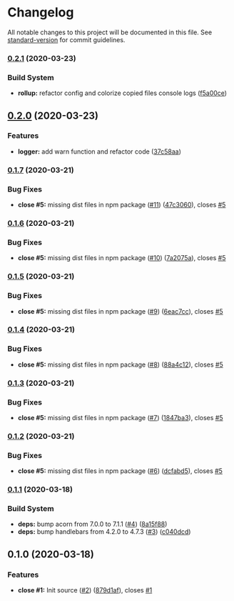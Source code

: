 # Changelog

All notable changes to this project will be documented in this file. See [standard-version](https://github.com/conventional-changelog/standard-version) for commit guidelines.

### [0.2.1](https://github.com/boringcodes/utils/compare/v0.2.0...v0.2.1) (2020-03-23)


### Build System

* **rollup:** refactor config and colorize copied files console logs ([f5a00ce](https://github.com/boringcodes/utils/commit/f5a00ce))



## [0.2.0](https://github.com/boringcodes/utils/compare/v0.1.7...v0.2.0) (2020-03-23)


### Features

* **logger:** add warn function and refactor code ([37c58aa](https://github.com/boringcodes/utils/commit/37c58aa))



### [0.1.7](https://github.com/boringcodes/utils/compare/v0.1.6...v0.1.7) (2020-03-21)


### Bug Fixes

* **close #5:** missing dist files in npm package ([#11](https://github.com/boringcodes/utils/issues/11)) ([47c3060](https://github.com/boringcodes/utils/commit/47c3060)), closes [#5](https://github.com/boringcodes/utils/issues/5)



### [0.1.6](https://github.com/boringcodes/utils/compare/v0.1.5...v0.1.6) (2020-03-21)


### Bug Fixes

* **close #5:** missing dist files in npm package ([#10](https://github.com/boringcodes/utils/issues/10)) ([7a2075a](https://github.com/boringcodes/utils/commit/7a2075a)), closes [#5](https://github.com/boringcodes/utils/issues/5)



### [0.1.5](https://github.com/boringcodes/utils/compare/v0.1.4...v0.1.5) (2020-03-21)


### Bug Fixes

* **close #5:** missing dist files in npm package ([#9](https://github.com/boringcodes/utils/issues/9)) ([6eac7cc](https://github.com/boringcodes/utils/commit/6eac7cc)), closes [#5](https://github.com/boringcodes/utils/issues/5)



### [0.1.4](https://github.com/boringcodes/utils/compare/v0.1.3...v0.1.4) (2020-03-21)


### Bug Fixes

* **close #5:** missing dist files in npm package ([#8](https://github.com/boringcodes/utils/issues/8)) ([88a4c12](https://github.com/boringcodes/utils/commit/88a4c12)), closes [#5](https://github.com/boringcodes/utils/issues/5)



### [0.1.3](https://github.com/boringcodes/utils/compare/v0.1.2...v0.1.3) (2020-03-21)


### Bug Fixes

* **close #5:** missing dist files in npm package ([#7](https://github.com/boringcodes/utils/issues/7)) ([1847ba3](https://github.com/boringcodes/utils/commit/1847ba3)), closes [#5](https://github.com/boringcodes/utils/issues/5)



### [0.1.2](https://github.com/boringcodes/utils/compare/v0.1.1...v0.1.2) (2020-03-21)


### Bug Fixes

* **close #5:** missing dist files in npm package ([#6](https://github.com/boringcodes/utils/issues/6)) ([dcfabd5](https://github.com/boringcodes/utils/commit/dcfabd5)), closes [#5](https://github.com/boringcodes/utils/issues/5)



### [0.1.1](https://github.com/boringcodes/utils/compare/v0.1.0...v0.1.1) (2020-03-18)


### Build System

* **deps:** bump acorn from 7.0.0 to 7.1.1 ([#4](https://github.com/boringcodes/utils/issues/4)) ([8a15f88](https://github.com/boringcodes/utils/commit/8a15f88))
* **deps:** bump handlebars from 4.2.0 to 4.7.3 ([#3](https://github.com/boringcodes/utils/issues/3)) ([c040dcd](https://github.com/boringcodes/utils/commit/c040dcd))



## 0.1.0 (2020-03-18)


### Features

* **close #1:** Init source ([#2](https://github.com/boringcodes/utils/issues/2)) ([879d1af](https://github.com/boringcodes/utils/commit/879d1af)), closes [#1](https://github.com/boringcodes/utils/issues/1)
